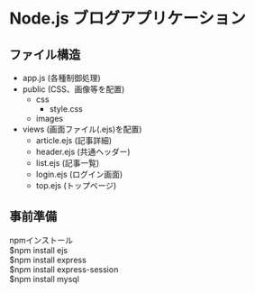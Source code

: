 # Node.js ブログアプリケーション

## ファイル構造

- app.js (各種制御処理)
- public (CSS、画像等を配置)
    - css
      - style.css
    - images
- views (画面ファイル(.ejs)を配置)
    - article.ejs (記事詳細)
    - header.ejs (共通ヘッダー)
    - list.ejs (記事一覧)
    - login.ejs (ログイン画面)
    - top.ejs (トップページ)

## 事前準備
npmインストール  
$npm install ejs  
$npm install express  
$npm install express-session  
$npm install mysql  

